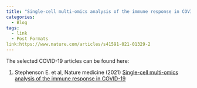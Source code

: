 ```yaml
---
title: "Single-cell multi-omics analysis of the immune response in COVID-19"
categories:
  - Blog
tags:
  - link
  - Post Formats
link:https://www.nature.com/articles/s41591-021-01329-2
---
```

The selected COVID-19 articles can be found here:

1) Stephenson E. et al, Nature medicine (2021) [Single-cell multi-omics analysis of the immune response in COVID-19](https://www.nature.com/articles/s41591-021-01329-2)
